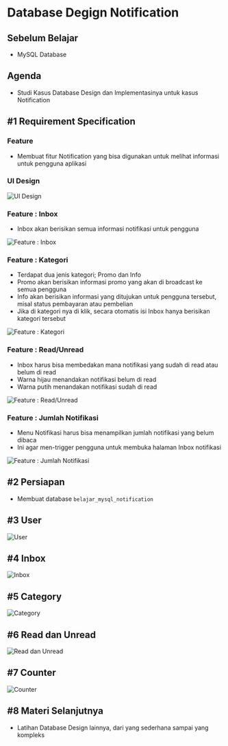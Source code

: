 # Database Degign Notification

## Sebelum Belajar

- MySQL Database

## Agenda

- Studi Kasus Database Design dan Implementasinya untuk kasus Notification

## #1 Requirement Specification

### Feature

- Membuat fitur Notification yang bisa digunakan untuk melihat informasi untuk pengguna aplikasi

### UI Design

![UI Design](./images/database-design-notification-01.jpg)

### Feature : Inbox

- Inbox akan berisikan semua informasi notifikasi untuk pengguna

![Feature : Inbox](./images/database-design-notification-02.jpg)

### Feature : Kategori

- Terdapat dua jenis kategori; Promo dan Info
- Promo akan berisikan informasi promo yang akan di broadcast ke semua pengguna
- Info akan berisikan informasi yang ditujukan untuk pengguna tersebut, misal status pembayaran atau pembelian
- Jika di kategori nya di klik, secara otomatis isi Inbox hanya berisikan kategori tersebut

![Feature : Kategori](./images/database-design-notification-03.jpg)

### Feature : Read/Unread

- Inbox harus bisa membedakan mana notifikasi yang sudah di read atau belum di read
- Warna hijau menandakan notifikasi belum di read
- Warna putih menandakan notifikasi sudah di read

![Feature : Read/Unread](./images/database-design-notification-04.jpg)

### Feature : Jumlah Notifikasi

- Menu Notifikasi harus bisa menampilkan jumlah notifikasi yang belum dibaca
- Ini agar men-trigger pengguna untuk membuka halaman Inbox notifikasi

![Feature : Jumlah Notifikasi](./images/database-design-notification-05.jpg)

## #2 Persiapan

- Membuat database `belajar_mysql_notification`

## #3 User

![User](./images/database-design-notification-06.jpg)

## #4 Inbox

![Inbox](./images/database-design-notification-07.jpg)

## #5 Category

![Category](./images/database-design-notification-08.jpg)

## #6 Read dan Unread

![Read dan Unread](./images/database-design-notification-09.jpg)

## #7 Counter

![Counter](./images/database-design-notification-10.jpg)

## #8 Materi Selanjutnya

- Latihan Database Design lainnya, dari yang sederhana sampai yang kompleks
